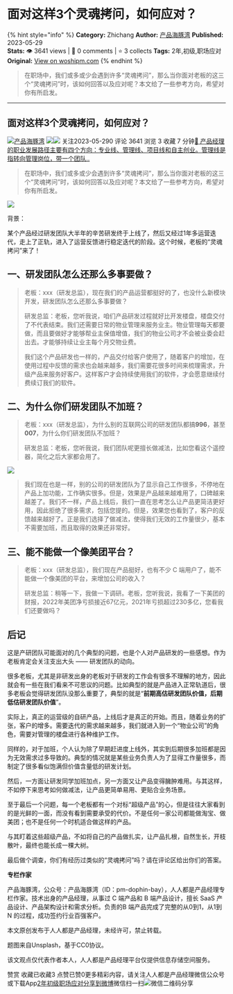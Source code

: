 # 面对这样3个灵魂拷问，如何应对？
{% hint style="info" %}
**Category:** Zhichang
**Author:** [产品海豚湾](https://www.woshipm.com/u/1323457)
**Published:** 2023-05-29  
**Stats:** 👁️ 3641 views | 💬 0 comments | ⭐ 3 collects
**Tags:** 2年,初级,职场应对
**Original:** [View on woshipm.com](https://www.woshipm.com/zhichang/5836549.html)
{% endhint %}
> 在职场中，我们或多或少会遇到许多“灵魂拷问”，那么当你面对老板的这三个“灵魂拷问”时，该如何回答以及应对呢？本文给了一些参考方向，希望对你有所启发。

---

## 面对这样3个灵魂拷问，如何应对？

[![](https://static.woshipm.com/APP_U_202211_20221129202720_175.jpg?imageView2/1/w/72/h/72/q/100)](https://www.woshipm.com/u/1323457)[产品海豚湾](https://www.woshipm.com/u/1323457) ![](https://static.woshipm.com/tag/1121_1@2x.png)![](https://static.woshipm.com/tag/2105_1@2x.png) 关注2023-05-290 评论 3641 浏览 3 收藏 7 分钟[🔗 产品经理的职业发展路径主要有四个方向：专业线、管理线、项目线和自主创业。管理线是指转向管理岗位，带一个团队..](https://ke.qidianla.com/courses/90pm)

> 在职场中，我们或多或少会遇到许多“灵魂拷问”，那么当你面对老板的这三个“灵魂拷问”时，该如何回答以及应对呢？本文给了一些参考方向，希望对你有所启发。

![](https://image.woshipm.com/2023/04/14/88176256-da8d-11ed-96fe-00163e0b5ff3.jpg)

背景：

某个产品经过研发团队大半年的辛苦研发终于上线了，然后又经过1年多运营迭代，走上了正轨，进入了运营反馈进行稳定迭代的阶段。这个时候，老板的“灵魂拷问”来了！

## 一、研发团队怎么还那么多事要做？

> 老板：xxx（研发总监），现在我们的产品运营都挺好的了，也没什么新模块开发，研发团队怎么还那么多事要做？
> 
> 研发总监：老板，您听我说，咱们产品研发过程就好比开发楼盘，楼盘交付了不代表结束。我们还需要日常的物业管理来服务业主。物业管理每天都要做，而且要做好才能够帮业主保值增值，我们的物业公司才不会被业委会赶出去。才能够持续让业主每个月交物业费。
> 
> 我们这个产品研发也一样的，产品交付给客户使用了，随着客户的增加，在使用过程中反馈的需求也会越来越多，我们需要花很多时间来梳理需求，升级产品来服务好客户。这样客户才会持续使用我们的软件，才会愿意继续付费续订我们的软件。

## 二、为什么你们研发团队不加班？

> 老板：xxx（研发总监），为什么别的互联网公司的研发团队都搞**996**，甚至**007**，为什么你们研发团队不加班？
> 
> 研发总监：老板，您听我说，我们团队呢更擅长做减法，比如您看这个遥控器，简化之后大家都会用了。

![](https://image.woshipm.com/wp-files/2023/05/lazbhOXhv3Py2RJxGoZL.png)

> 我们现在也是一样，别的公司的研发团队为了显示自己工作很多，不停地在产品上加功能，工作确实很多。但是，效果是产品越来越难用了，口碑越来越差了。我们不一样，产品上线后，我们一直在思考怎么让产品更简洁更好用，因此拒绝了很多需求，包括您提的。但是，效果您也看到了，客户的反馈越来越好了。正是我们选择了做减法，使得我们无效的工作量很少，基本不需要加班，而且取得的效果还非常好。

## 三、能不能做一个像美团平台？

> 老板：xxx（研发总监），我们现在产品挺好，也有不少 C 端用户了，能不能做一个像美团的平台，来增加公司的收入？
> 
> 研发总监：稍等一下，我做一下调研。老板，您听我说，我看了一下美团的财报，2022年美团净亏损接近67亿元，2021年亏损超过230多亿，您看我们还要做吗？

## 后记

这是产研团队可能面对的几个典型的问题，也是个人对产品研发的一些感想。作为老板肯定会关注支出大头 —— 研发团队的动向。

很多老板，尤其是非研发出身的老板对于研发的工作会有很多不理解的地方，因此就会有一些在我们看来不可思议的问题。比如典型的就是产品进入正常轨道后，很多老板会觉得研发团队没那么重要了，典型的就是“**前期高估研发团队价值，后期低估研发团队价值**”。

实际上，真正的运营级的自研产品，上线后才是真正的开始。而且，随着业务的扩张，客户的增多。需要迭代的需求越来越多，我们就进入到一个“物业公司”的角色，需要对管理的楼盘进行各种维护工作。

同样的，对于加班，个人认为除了早期赶进度上线外，其实到后期很多加班都是因为无效需求过多导致的。典型的情况就是某些业务负责人为了显得工作量很多，而制定了很多看似饱满但价值含量低的研发计划。

然后，一方面让研发同学加班加点，另一方面又让产品变得臃肿难用。与其这样，不如停下来思考如何做减法，让产品更简单易用、更贴合业务场景。

至于最后一个问题，每一个老板都有一个对标“超级产品”的心，但是往往大家看到的是光鲜的一面，而没有看到需要承受的代价。不是任何一家公司都能做淘宝、做美团；也不是任何一个时机适合做这样的产品。

与其盯着这些超级产品，不如将自己的产品做扎实，让产品扎根，自然生长，开枝散叶，最终也能长成一棵大树。

最后做个调查，你们有经历过类似的“灵魂拷问”吗？请在评论区给出你们的答案。

**专栏作家**

产品海豚湾，公众号：产品海豚湾（ID：pm-dophin-bay），人人都是产品经理专栏作家。技术出身的产品经理，从事过 C 端产品和 B 端产品设计，擅长 SaaS 产品设计、产品架构设计和需求分析。负责的B 端产品完成了完整的从0到1，从1到 N 的过程，成功签约行业百强客户。

本文原创发布于人人都是产品经理，未经许可，禁止转载。

题图来自Unsplash，基于CC0协议。

该文观点仅代表作者本人，人人都是产品经理平台仅提供信息存储空间服务。

赞赏 收藏已收藏3 点赞已赞0更多精彩内容，请关注人人都是产品经理微信公众号或下载App[2年](https://www.woshipm.com/tag/2%e5%b9%b4)[初级](https://www.woshipm.com/tag/%e5%88%9d%e7%ba%a7)[职场应对](https://www.woshipm.com/tag/%e8%81%8c%e5%9c%ba%e5%ba%94%e5%af%b9)[分享到微博](https://service.weibo.com/share/share.php?appkey=2775287854&title=面对这样3个灵魂拷问，如何应对？&url=https://www.woshipm.com/zhichang/5836549.html&pic=https://image.woshipm.com/2023/04/14/88176256-da8d-11ed-96fe-00163e0b5ff3.jpg)微信扫一扫![微信二维码](https://api.pwmqr.com/qrcode/create/?url=https://www.woshipm.com/zhichang/5836549.html)分享